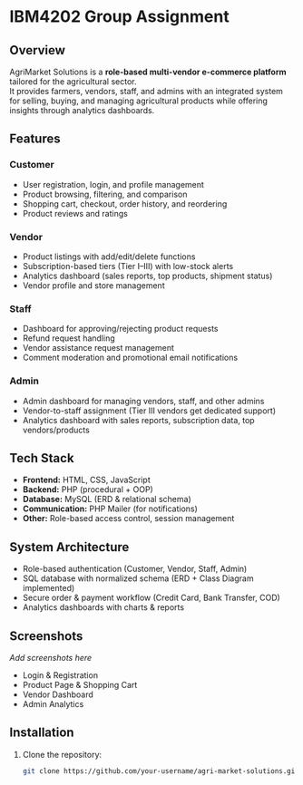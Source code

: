 # IBM4202 Group Assignment
## Overview  
AgriMarket Solutions is a **role-based multi-vendor e-commerce platform** tailored for the agricultural sector.  
It provides farmers, vendors, staff, and admins with an integrated system for selling, buying, and managing agricultural products while offering insights through analytics dashboards.  

## Features  
### Customer  
- User registration, login, and profile management  
- Product browsing, filtering, and comparison  
- Shopping cart, checkout, order history, and reordering  
- Product reviews and ratings  

### Vendor  
- Product listings with add/edit/delete functions  
- Subscription-based tiers (Tier I–III) with low-stock alerts  
- Analytics dashboard (sales reports, top products, shipment status)  
- Vendor profile and store management  

### Staff  
- Dashboard for approving/rejecting product requests  
- Refund request handling  
- Vendor assistance request management  
- Comment moderation and promotional email notifications  

### Admin  
- Admin dashboard for managing vendors, staff, and other admins  
- Vendor-to-staff assignment (Tier III vendors get dedicated support)  
- Analytics dashboard with sales reports, subscription data, top vendors/products  

## Tech Stack  
- **Frontend:** HTML, CSS, JavaScript  
- **Backend:** PHP (procedural + OOP)  
- **Database:** MySQL (ERD & relational schema)  
- **Communication:** PHP Mailer (for notifications)  
- **Other:** Role-based access control, session management  

## System Architecture  
- Role-based authentication (Customer, Vendor, Staff, Admin)  
- SQL database with normalized schema (ERD + Class Diagram implemented)  
- Secure order & payment workflow (Credit Card, Bank Transfer, COD)  
- Analytics dashboards with charts & reports  

## Screenshots  
_Add screenshots here_  
- Login & Registration  
- Product Page & Shopping Cart  
- Vendor Dashboard  
- Admin Analytics  

## Installation  
1. Clone the repository:  
   ```bash
   git clone https://github.com/your-username/agri-market-solutions.git

